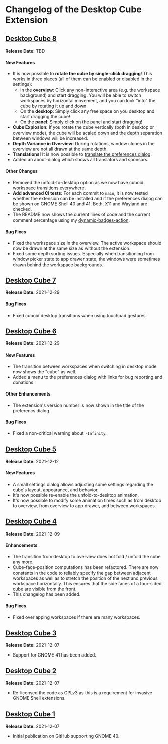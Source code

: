 # Changelog of the Desktop Cube Extension


## [Desktop Cube 8](https://github.com/schneegans/Desktop-Cube/releases/tag/v8)

**Release Date:** TBD

#### New Features

* It is now possible to **rotate the cube by single-click dragging**! This works in three places (all of them can be enabled or disabled in the settings):
  * In the **overview**: Click any non-interactive area (e.g. the workspace background) and start dragging. You will be able to switch workspaces by horizontal movement, and you can look "into" the cube by rotating it up and down.
  * On the **desktop**: Simply click any free space on you desktop and start dragging the cube!
  * On the **panel**: Simply click on the panel and start dragging!
* **Cube Explosion:** If you rotate the cube vertically (both in desktop or overview mode), the cube will be scaled down and the depth separation between windows will be increased.
* **Depth Variance in Overview:** During rotations, window clones in the overview are not all drawn at the same depth.
* **Translations!** It is now possible to [translate the preferences dialog](https://hosted.weblate.org/engage/desktop-cube/).
* Added an about-dialog which shows all translators and sponsors.

#### Other Changes

* Removed the unfold-to-desktop option as we now have cuboid workspace transitions everywhere.
* **Add advanced CI tests:** For each commit to `main`, it is now tested whether the extension can be installed and if the preferences dialog can be shown on GNOME Shell 40 and 41. Both, X11 and Wayland are checked. 
* The README now shows the current lines of code and the current comment percentage using my [dynamic-badges-action](https://github.com/Schneegans/dynamic-badges-action).

#### Bug Fixes

* Fixed the workspace size in the overview. The active workspace should now be drawn at the same size as without the extension.
* Fixed some depth sorting issues. Especially when transitioning from window picker state to app drawer state, the windows were sometimes drawn behind the workspace backgrounds.


## [Desktop Cube 7](https://github.com/schneegans/Desktop-Cube/releases/tag/v7)

**Release Date:** 2021-12-29

#### Bug Fixes

* Fixed cuboid desktop transitions when using touchpad gestures.

## [Desktop Cube 6](https://github.com/schneegans/Desktop-Cube/releases/tag/v6)

**Release Date:** 2021-12-29

#### New Features

* The transition between workspaces when switching in desktop mode now shows the "cube" as well.
* Added a menu to the preferences dialog with links for bug reporting and donations.

#### Other Enhancements

* The extension's version number is now shown in the title of the preferencs dialog.

#### Bug Fixes

* Fixed a non-critical warning about `-Infinity`.


## [Desktop Cube 5](https://github.com/schneegans/Desktop-Cube/releases/tag/v5)

**Release Date:** 2021-12-12

#### New Features

* A small settings dialog allows adjusting some settings regarding the cube's layout, appearance, and behavior.
* It's now possible re-enable the unfold-to-desktop animation.
* It's now possible to modify some animation times such as from desktop to overview, from overview to app drawer, and between workspaces.

## [Desktop Cube 4](https://github.com/schneegans/Desktop-Cube/releases/tag/v4)

**Release Date:** 2021-12-09

#### Enhancements

* The transition from desktop to overview does not fold / unfold the cube any more.
* Cube-face-position computations has been refactored. There are now constants in the code to reliably specify the gap between adjacent workspaces as well as to stretch the position of the next and previous workspace horizontally. This ensures that the side faces of a four-sided cube are visible from the front.
* This changelog has been added.

#### Bug Fixes
* Fixed overlapping workspaces if there are many workspaces.


## [Desktop Cube 3](https://github.com/schneegans/Desktop-Cube/releases/tag/v3)

**Release Date:** 2021-12-07

* Support for GNOME 41 has been added.



## [Desktop Cube 2](https://github.com/schneegans/Desktop-Cube/releases/tag/v2)

**Release Date:** 2021-12-07

* Re-licensed the code as GPLv3 as this is a requirement for invasive GNOME Shell extensions.


## [Desktop Cube 1](https://github.com/schneegans/Desktop-Cube/releases/tag/v1)

**Release Date:** 2021-12-07

* Initial publication on GitHub supporting GNOME 40.
